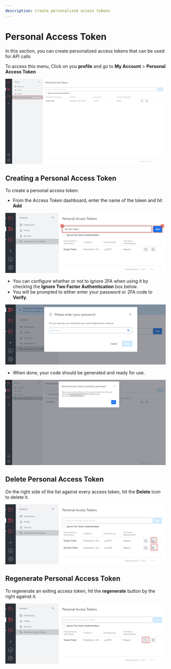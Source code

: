 ```yaml
---
description: Create personalized access tokens
---
```


# Personal Access Token

In this section, you can create personalized access tokens that can be used for API calls

To access this menu, Click on you **profile** and go to **My Account** > **Personal Access Token**

![](<../../../../.gitbook/assets/image (647).png>)

## **Creating a Personal Access Token**

To create a personal access token:

* From the Access Token dashboard, enter the name of the token and hit **Add**

![](<../../../../.gitbook/assets/image (669) (1).png>)

* You can configure whether or not to ignore 2FA when using it by checking the **Ignore Two Factor Authentication** box below.
* You will be prompted to either enter your password or 2FA code to **Verify**.

![](<../../../../.gitbook/assets/image (641).png>)

* When done, your code should be generated and ready for use.

![](<../../../../.gitbook/assets/image (666).png>)

## Delete Personal Access Token

On the right side of the list against every access token, hit the **Delete** icon to delete it.

![](<../../../../.gitbook/assets/image (688).png>)

## Regenerate Personal Access Token

To regenerate an exiting access token, hit the **regenerate** button by the right against it.

![](<../../../../.gitbook/assets/image (636).png>)

